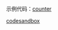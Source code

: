 
示例代码：[counter](https://github.com/redux-saga/redux-saga/tree/master/examples/counter)

[codesandbox](https://codesandbox.io/s/github/redux-saga/redux-saga/tree/master/examples/counter)